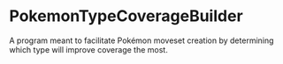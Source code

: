 # PokemonTypeCoverageBuilder
A program meant to facilitate Pokémon moveset creation by determining which type will improve coverage the most.
